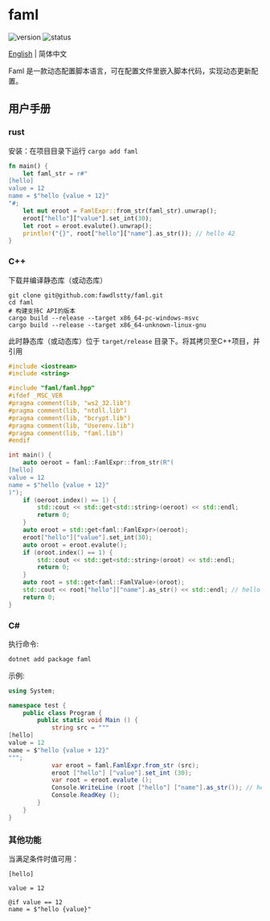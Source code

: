 # faml

![version](https://img.shields.io/badge/dynamic/toml?url=https%3A%2F%2Fraw.githubusercontent.com%2Ffawdlstty%2Ffaml%2Fmain%2Ffaml%2FCargo.toml&query=package.version&label=version)
![status](https://img.shields.io/github/actions/workflow/status/fawdlstty/faml/rust.yml)

[English](README.md) | 简体中文

Faml 是一款动态配置脚本语言，可在配置文件里嵌入脚本代码，实现动态更新配置。

## 用户手册

### rust

安装：在项目目录下运行 `cargo add faml`

```rust
fn main() {
    let faml_str = r#"
[hello]
value = 12
name = $"hello {value + 12}"
"#;
    let mut eroot = FamlExpr::from_str(faml_str).unwrap();
    eroot["hello"]["value"].set_int(30);
    let root = eroot.evalute().unwrap();
    println!("{}", root["hello"]["name"].as_str()); // hello 42
}
```

### C++

下载并编译静态库（或动态库）

```shell
git clone git@github.com:fawdlstty/faml.git
cd faml
# 构建支持C API的版本
cargo build --release --target x86_64-pc-windows-msvc
cargo build --release --target x86_64-unknown-linux-gnu
```

此时静态库（或动态库）位于 `target/release` 目录下。将其拷贝至C++项目，并引用

```cpp
#include <iostream>
#include <string>

#include "faml/faml.hpp"
#ifdef _MSC_VER
#pragma comment(lib, "ws2_32.lib")
#pragma comment(lib, "ntdll.lib")
#pragma comment(lib, "bcrypt.lib")
#pragma comment(lib, "Userenv.lib")
#pragma comment(lib, "faml.lib")
#endif

int main() {
    auto oeroot = faml::FamlExpr::from_str(R"(
[hello]
value = 12
name = $"hello {value + 12}"
)");
    if (oeroot.index() == 1) {
        std::cout << std::get<std::string>(oeroot) << std::endl;
        return 0;
    }
    auto eroot = std::get<faml::FamlExpr>(oeroot);
    eroot["hello"]["value"].set_int(30);
    auto oroot = eroot.evalute();
    if (oroot.index() == 1) {
        std::cout << std::get<std::string>(oroot) << std::endl;
        return 0;
    }
    auto root = std::get<faml::FamlValue>(oroot);
    std::cout << root["hello"]["name"].as_str() << std::endl; // hello 42
    return 0;
}
```

### C#

执行命令:
```sh
dotnet add package faml
```

示例:
```csharp
using System;

namespace test {
    public class Program {
        public static void Main () {
            string src = """
[hello]
value = 12
name = $"hello {value + 12}"
""";
            var eroot = faml.FamlExpr.from_str (src);
            eroot ["hello"] ["value"].set_int (30);
            var root = eroot.evalute ();
            Console.WriteLine (root ["hello"] ["name"].as_str()); // hello 42
            Console.ReadKey ();
        }
    }
}
```

### 其他功能

当满足条件时值可用：

```faml
[hello]

value = 12

@if value == 12
name = $"hello {value}"
```